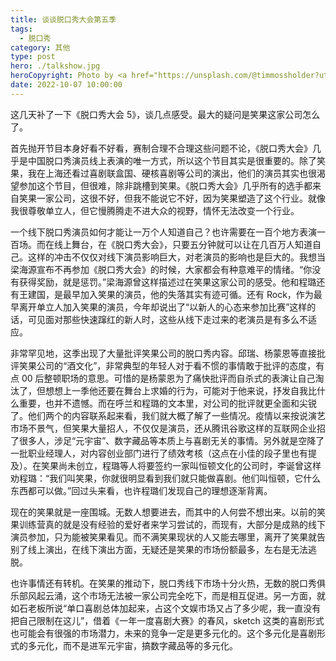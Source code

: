 ```yaml
---
title: 谈谈脱口秀大会第五季
tags:
  - 脱口秀
category: 其他
type: post
hero: ./talkshow.jpg
heroCopyright: Photo by <a href="https://unsplash.com/@timmossholder?utm_content=creditCopyText&utm_medium=referral&utm_source=unsplash">Tim Mossholder</a> on <a href="https://unsplash.com/photos/laugh-neon-signage-imlD5dbcLM4?utm_content=creditCopyText&utm_medium=referral&utm_source=unsplash">Unsplash</a>
date: 2022-10-07 10:00:00
---
```


这几天补了一下《脱口秀大会 5》，谈几点感受。最大的疑问是笑果这家公司怎么了。

首先抛开节目本身好看不好看，赛制合理不合理这些问题不论，《脱口秀大会》几乎是中国脱口秀演员线上表演的唯一方式，所以这个节目其实是很重要的。除了笑果，我在上海还看过喜剧联盒国、硬核喜剧等公司的演出，他们的演员其实也很渴望参加这个节目，但很难，除非跳槽到笑果。《脱口秀大会》几乎所有的选手都来自笑果一家公司，这很不好，但我不能说它不好，因为笑果塑造了这个行业。就像我很尊敬单立人，但它慢腾腾走不进大众的视野，情怀无法改变一个行业。

一个线下脱口秀演员如何才能让一万个人知道自己？也许需要在一百个地方表演一百场。而在线上舞台，在《脱口秀大会》，只要五分钟就可以让在几百万人知道自己。这样的冲击不仅仅对线下演员影响巨大，对老演员的影响也是巨大的。我想当梁海源宣布不再参加《脱口秀大会》的时候，大家都会有种意难平的情绪。“你没有获得奖励，就是惩罚。”梁海源曾这样描述过在笑果这家公司的感受。他和程璐还有王建国，是最早加入笑果的演员，他的失落其实有迹可循。还有 Rock，作为最早离开单立人加入笑果的演员，今年却说出了“以新人的心态来参加比赛”这样的话，可见面对那些快速蹿红的新人时，这些从线下走过来的老演员是有多么不适应。

非常罕见地，这季出现了大量批评笑果公司的脱口秀内容。邱瑞、杨蒙恩等直接批评笑果公司的“酒文化”，非常典型的年轻人对于看不惯的事情敢于批评的态度，有点 00 后整顿职场的意思。可惜的是杨蒙恩为了痛快批评而自杀式的表演让自己淘汰了，但想想上一季他还要在舞台上求婚的行为，可能对于他来说，抒发自我比什么重要，也并不遗憾。而在呼兰和程璐的文本里，对公司的批评就更全面和尖锐了。他们两个的内容联系起来看，我们就大概了解了一些情况。疫情以来按说演艺市场不景气，但笑果大量招人，不仅仅是演员，还从腾讯谷歌这样的互联网企业招了很多人，涉足“元宇宙”、数字藏品等本质上与喜剧无关的事情。另外就是空降了一批职业经理人，对内容创业部门进行了绩效考核（这点在小佳的段子里也有提及）。在笑果尚未创立，程璐等人将要签约一家叫恒顿文化的公司时，李诞曾这样劝程璐：“我们叫笑果，你就很明显看到我们就只能做喜剧。他们叫恒顿，它什么东西都可以做。”回过头来看，也许程璐们发现自己的理想逐渐背离。

现在的笑果就是一座围城。无数人想要进去，而其中的人何尝不想出来。以前的笑果训练营真的就是没有经验的爱好者来学习尝试的，而现有，大部分是成熟的线下演员参加，只为能被笑果看见。而不满笑果现状的人又能去哪里，离开了笑果就告别了线上演出，在线下演出方面，无疑还是笑果的市场份额最多，左右是无法逃脱。

也许事情还有转机。在笑果的推动下，脱口秀线下市场十分火热，无数的脱口秀俱乐部风起云涌，这个市场无法被一家公司完全吃下，而是相互促进。另一方面，就如石老板所说“单口喜剧总体加起来，占这个文娱市场又占了多少呢，我一直没有把自己限制在这儿”，借着《一年一度喜剧大赛》的春风，sketch 这类的喜剧形式也可能会有很强的市场潜力，未来的竞争一定是更多元化的。这个多元化是喜剧形式的多元化，而不是进军元宇宙，搞数字藏品等的多元化。
